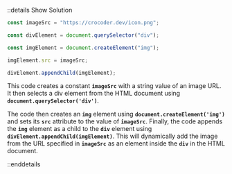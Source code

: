 ::details Show Solution

```javascript
const imageSrc = "https://crocoder.dev/icon.png";

const divElement = document.querySelector("div");

const imgElement = document.createElement("img");

imgElement.src = imageSrc;

divElement.appendChild(imgElement);
```

This code creates a constant **`imageSrc`** with a string value of an image URL. It then selects a div element from the HTML document using **`document.querySelector('div')`**.

The code then creates an **`img`** element using **`document.createElement('img')`** and sets its **`src`** attribute to the value of **`imageSrc`**. Finally, the code appends the **`img`** element as a child to the **`div`** element using **`divElement.appendChild(imgElement)`**. This will dynamically add the image from the URL specified in **`imageSrc`** as an element inside the **`div`** in the HTML document.

::enddetails